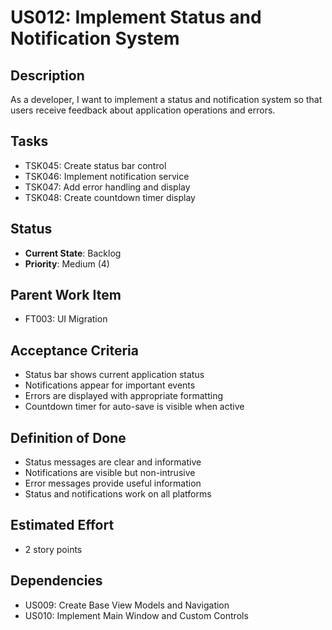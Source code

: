 # US012: Implement Status and Notification System

## Description
As a developer, I want to implement a status and notification system so that users receive feedback about application operations and errors.

## Tasks
- TSK045: Create status bar control
- TSK046: Implement notification service
- TSK047: Add error handling and display
- TSK048: Create countdown timer display

## Status
- **Current State**: Backlog
- **Priority**: Medium (4)

## Parent Work Item
- FT003: UI Migration

## Acceptance Criteria
- Status bar shows current application status
- Notifications appear for important events
- Errors are displayed with appropriate formatting
- Countdown timer for auto-save is visible when active

## Definition of Done
- Status messages are clear and informative
- Notifications are visible but non-intrusive
- Error messages provide useful information
- Status and notifications work on all platforms

## Estimated Effort
- 2 story points

## Dependencies
- US009: Create Base View Models and Navigation
- US010: Implement Main Window and Custom Controls
